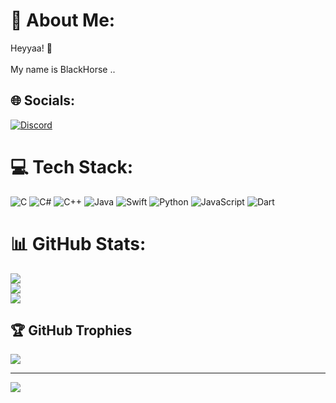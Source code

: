 # 💫 About Me:
Heyyaa! 👋<br><br>My name is BlackHorse ..


## 🌐 Socials:
[![Discord](https://img.shields.io/badge/Discord-%237289DA.svg?logo=discord&logoColor=white)](https://discord.gg/allfalahi) 

# 💻 Tech Stack:
![C](https://img.shields.io/badge/c-%2300599C.svg?style=for-the-badge&logo=c&logoColor=white) ![C#](https://img.shields.io/badge/c%23-%23239120.svg?style=for-the-badge&logo=csharp&logoColor=white) ![C++](https://img.shields.io/badge/c++-%2300599C.svg?style=for-the-badge&logo=c%2B%2B&logoColor=white) ![Java](https://img.shields.io/badge/java-%23ED8B00.svg?style=for-the-badge&logo=openjdk&logoColor=white) ![Swift](https://img.shields.io/badge/swift-F54A2A?style=for-the-badge&logo=swift&logoColor=white) ![Python](https://img.shields.io/badge/python-3670A0?style=for-the-badge&logo=python&logoColor=ffdd54) ![JavaScript](https://img.shields.io/badge/javascript-%23323330.svg?style=for-the-badge&logo=javascript&logoColor=%23F7DF1E) ![Dart](https://img.shields.io/badge/dart-%230175C2.svg?style=for-the-badge&logo=dart&logoColor=white)
# 📊 GitHub Stats:
![](https://github-readme-stats.vercel.app/api?username=BIackHorse&theme=dark&hide_border=false&include_all_commits=false&count_private=false)<br/>
![](https://nirzak-streak-stats.vercel.app/?user=BIackHorse&theme=dark&hide_border=false)<br/>
![](https://github-readme-stats.vercel.app/api/top-langs/?username=BIackHorse&theme=dark&hide_border=false&include_all_commits=false&count_private=false&layout=compact)

## 🏆 GitHub Trophies
![](https://github-profile-trophy.vercel.app/?username=BIackHorse&theme=radical&no-frame=false&no-bg=true&margin-w=4)

---
[![](https://visitcount.itsvg.in/api?id=BIackHorse&icon=2&color=0)](https://visitcount.itsvg.in)

<!-- Proudly created with GPRM ( https://gprm.itsvg.in ) -->
